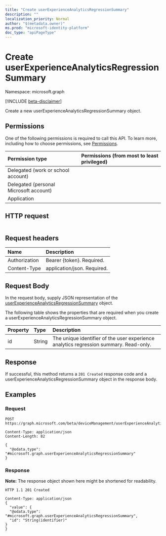 ```yaml
---
title: "Create userExperienceAnalyticsRegressionSummary"
description: ""
localization_priority: Normal
author: "$(metadata.owner)"
ms.prod: "microsoft-identity-platform"
doc_type: "apiPageType"
---
```


# Create userExperienceAnalyticsRegressionSummary

Namespace: microsoft.graph

[!INCLUDE [beta-disclaimer](../../includes/beta-disclaimer.md)]

Create a new userExperienceAnalyticsRegressionSummary object.

## Permissions

One of the following permissions is required to call this API. To learn more, including how to choose permissions, see [Permissions](/graph/permissions-reference).

| Permission type                        | Permissions (from most to least privileged) |
| :------------------------------------- | :------------------------------------------ |
| Delegated (work or school account)     |                                             |
| Delegated (personal Microsoft account) |                                             |
| Application                            |                                             |

## HTTP request

<!-- {
  "blockType": "ignored"
}
-->

```http

```

## Request headers

| Name          | Description                 |
| :------------ | :-------------------------- |
| Authorization | Bearer {token}. Required.   |
| Content-Type  | application/json. Required. |

## Request Body

In the request body, supply JSON representation of the [userExperienceAnalyticsRegressionSummary](../resources/intune-userexperienceanalyticsregressionsummary.md) object.

<!-- Actions and Functions -->

<!-- CRUD Methods -->

The following table shows the properties that are required when you create a userExperienceAnalyticsRegressionSummary object.

| Property | Type   | Description                                                                           |
| :------- | :----- | :------------------------------------------------------------------------------------ |
| id       | String | The unique identifier of the user experience analytics regression summary. Read-only. |

## Response

If successful, this method returns a `201 Created` response code and a userExperienceAnalyticsRegressionSummary object in the response body.

## Examples

### Request

<!-- {
  "blockType": "request",
  "name": "create_userexperienceanalyticsregressionsummary"
}
-->

```http
POST https://graph.microsoft.com/beta/deviceManagement/userExperienceAnalyticsRegressionSummary

Content-Type: application/json
Content-Length: 82

{
  "@odata.type": "#microsoft.graph.userExperienceAnalyticsRegressionSummary"
}

```

### Response

**Note:** The response object shown here might be shortened for readability.

<!-- {
  "blockType": "response",
  "truncated": true,
  "@odata.type": "microsoft.management.services.api.userExperienceAnalyticsRegressionSummary"
}
-->

```http
HTTP 1.1 201 Created

Content-Type: application/json
{
  "value": {
  "@odata.type": "#microsoft.graph.userExperienceAnalyticsRegressionSummary",
  "id": "String(identifier)"
}
}

```
